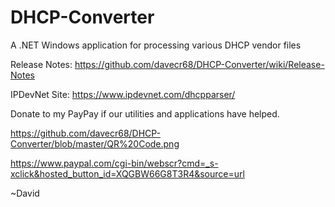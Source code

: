 # DHCP-Converter
A .NET Windows application for processing various DHCP vendor files

Release Notes: https://github.com/davecr68/DHCP-Converter/wiki/Release-Notes

IPDevNet Site: https://www.ipdevnet.com/dhcpparser/

Donate to my PayPay if our utilities and applications have helped.

https://github.com/davecr68/DHCP-Converter/blob/master/QR%20Code.png

https://www.paypal.com/cgi-bin/webscr?cmd=_s-xclick&hosted_button_id=XQGBW66G8T3R4&source=url


~David
